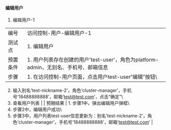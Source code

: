 #### 编辑用户

1. 编辑用户-1

|||
| ---- | ---- |
| 编号 | 访问控制-用户-编辑用户-1 |
| 测试点 | 1. 编辑用户 |
| 预置条件 | 1. 用户列表存在创建的用户'test-user'，角色为platform-admin，无别名、手机号、邮箱信息 |
| 步骤 | 1. 在访问控制-用户页面，点击用户test-user“编辑”按钮\
2. 输入别名‘test-nickname-2’，角色‘cluster-manager’，手机号‘18488888888’，邮箱‘test@test.com’，点击“确定”\
3. 查看用户列表 |
| 预期结果 | 1. 步骤1中，弹出编辑用户弹框\
2. 步骤2中，编辑用户成功\
3. 步骤3中，用户列表test-user信息更新为：别名‘test-nickname-2’，角色‘cluster-manager’，手机号‘18488888888’，邮箱‘test@test.com’ |